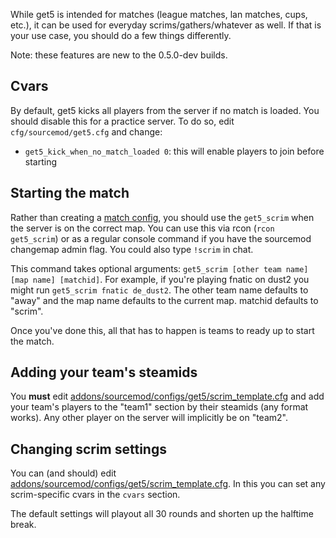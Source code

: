 While get5 is intended for matches (league matches, lan matches, cups, etc.), it can be used for everyday scrims/gathers/whatever as well. If that is your use case, you should do a few things differently.

Note: these features are new to the 0.5.0-dev builds.

## Cvars

By default, get5 kicks all players from the server if no match is loaded. You should disable this for a practice server. To do so, edit ``cfg/sourcemod/get5.cfg`` and change:
- ``get5_kick_when_no_match_loaded 0``: this will enable players to join before starting

## Starting the match

Rather than creating a [match config](https://github.com/splewis/get5#match-schema), you should use the ``get5_scrim`` when the server is on the correct map. You can use this via rcon (``rcon get5_scrim``) or as a regular console command if you have the sourcemod changemap admin flag. You could also type ``!scrim`` in chat.

This command takes optional arguments: ``get5_scrim [other team name] [map name] [matchid]``. For example, if you're playing fnatic on dust2 you might run ``get5_scrim fnatic de_dust2``. The other team name defaults to "away" and the map name defaults to the current map. matchid defaults to "scrim".

Once you've done this, all that has to happen is teams to ready up to start the match.

## Adding your team's steamids

You **must** edit [addons/sourcemod/configs/get5/scrim_template.cfg](https://github.com/splewis/get5/blob/master/configs/get5/scrim_template.cfg) and add your team's players to the "team1" section by their steamids (any format works). Any other player on the server will implicitly be on "team2".

## Changing scrim settings

You can (and should) edit [addons/sourcemod/configs/get5/scrim_template.cfg](https://github.com/splewis/get5/blob/master/configs/get5/scrim_template.cfg). In this you can set any scrim-specific cvars in the ``cvars`` section. 

The default settings will playout all 30 rounds and shorten up the halftime break.